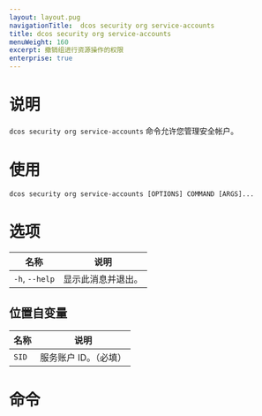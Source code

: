 ```yaml
---
layout: layout.pug
navigationTitle:  dcos security org service-accounts
title: dcos security org service-accounts
menuWeight: 160
excerpt: 撤销组进行资源操作的权限
enterprise: true
---
```


# 说明

`dcos security org service-accounts` 命令允许您管理安全帐户。

# 使用

```
dcos security org service-accounts [OPTIONS] COMMAND [ARGS]...
```

# 选项

| 名称 | 说明 |
|---------|-------------|
| `-h`, `--help` | 显示此消息并退出。|

## 位置自变量

| 名称 | 说明 |
|---------|-------------|
| `SID` | 服务账户 ID。（必填）|

# 命令
